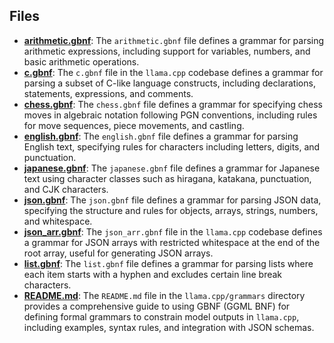 
## Files
- **[arithmetic.gbnf](grammars/arithmetic.gbnf.driver.md)**: The `arithmetic.gbnf` file defines a grammar for parsing arithmetic expressions, including support for variables, numbers, and basic arithmetic operations.
- **[c.gbnf](grammars/c.gbnf.driver.md)**: The `c.gbnf` file in the `llama.cpp` codebase defines a grammar for parsing a subset of C-like language constructs, including declarations, statements, expressions, and comments.
- **[chess.gbnf](grammars/chess.gbnf.driver.md)**: The `chess.gbnf` file defines a grammar for specifying chess moves in algebraic notation following PGN conventions, including rules for move sequences, piece movements, and castling.
- **[english.gbnf](grammars/english.gbnf.driver.md)**: The `english.gbnf` file defines a grammar for parsing English text, specifying rules for characters including letters, digits, and punctuation.
- **[japanese.gbnf](grammars/japanese.gbnf.driver.md)**: The `japanese.gbnf` file defines a grammar for Japanese text using character classes such as hiragana, katakana, punctuation, and CJK characters.
- **[json.gbnf](grammars/json.gbnf.driver.md)**: The `json.gbnf` file defines a grammar for parsing JSON data, specifying the structure and rules for objects, arrays, strings, numbers, and whitespace.
- **[json_arr.gbnf](grammars/json_arr.gbnf.driver.md)**: The `json_arr.gbnf` file in the `llama.cpp` codebase defines a grammar for JSON arrays with restricted whitespace at the end of the root array, useful for generating JSON arrays.
- **[list.gbnf](grammars/list.gbnf.driver.md)**: The `list.gbnf` file defines a grammar for parsing lists where each item starts with a hyphen and excludes certain line break characters.
- **[README.md](grammars/README.md.driver.md)**: The `README.md` file in the `llama.cpp/grammars` directory provides a comprehensive guide to using GBNF (GGML BNF) for defining formal grammars to constrain model outputs in `llama.cpp`, including examples, syntax rules, and integration with JSON schemas.
